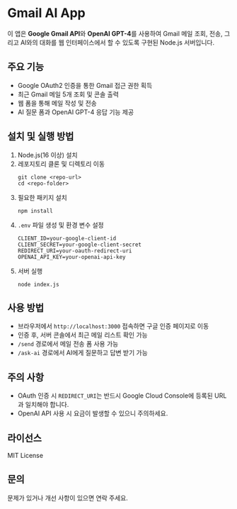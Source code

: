 <!DOCTYPE html>
<html lang="ko">
<head>
  <meta charset="UTF-8" />
  <meta name="viewport" content="width=device-width, initial-scale=1" />
</head>
<body>
  <h1>Gmail AI App</h1>
  <p>
    이 앱은 <strong>Google Gmail API</strong>와 <strong>OpenAI GPT-4</strong>를 사용하여
    Gmail 메일 조회, 전송, 그리고 AI와의 대화를 웹 인터페이스에서 할 수 있도록 구현된 Node.js 서버입니다.
  </p>

  <h2>주요 기능</h2>
  <ul>
    <li>Google OAuth2 인증을 통한 Gmail 접근 권한 획득</li>
    <li>최근 Gmail 메일 5개 조회 및 콘솔 출력</li>
    <li>웹 폼을 통해 메일 작성 및 전송</li>
    <li>AI 질문 폼과 OpenAI GPT-4 응답 기능 제공</li>
  </ul>

  <h2>설치 및 실행 방법</h2>
  <ol>
    <li>Node.js(16 이상) 설치</li>
    <li>레포지토리 클론 및 디렉토리 이동</li>
    <pre><code>git clone &lt;repo-url&gt;
cd &lt;repo-folder&gt;</code></pre>
    <li>필요한 패키지 설치</li>
    <pre><code>npm install</code></pre>
    <li><code>.env</code> 파일 생성 및 환경 변수 설정</li>
    <pre><code>CLIENT_ID=your-google-client-id
CLIENT_SECRET=your-google-client-secret
REDIRECT_URI=your-oauth-redirect-uri
OPENAI_API_KEY=your-openai-api-key</code></pre>
    <li>서버 실행</li>
    <pre><code>node index.js</code></pre>
  </ol>

  <h2>사용 방법</h2>
  <ul>
    <li>브라우저에서 <code>http://localhost:3000</code> 접속하면 구글 인증 페이지로 이동</li>
    <li>인증 후, 서버 콘솔에서 최근 메일 리스트 확인 가능</li>
    <li><code>/send</code> 경로에서 메일 전송 폼 사용 가능</li>
    <li><code>/ask-ai</code> 경로에서 AI에게 질문하고 답변 받기 가능</li>
  </ul>

  <h2>주의 사항</h2>
  <ul>
    <li>OAuth 인증 시 <code>REDIRECT_URI</code>는 반드시 Google Cloud Console에 등록된 URL과 일치해야 합니다.</li>
    <li>OpenAI API 사용 시 요금이 발생할 수 있으니 주의하세요.</li>
  </ul>

  <h2>라이선스</h2>
  <p>MIT License</p>

  <h2>문의</h2>
  <p>문제가 있거나 개선 사항이 있으면 연락 주세요.</p>
</body>
</html>
